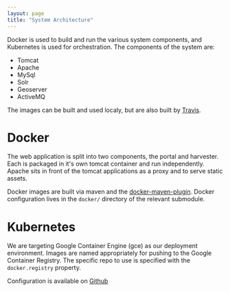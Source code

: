 ```yaml
---
layout: page
title: "System Architecture"
---
```


Docker is used to build and run the various system components, and Kubernetes is used
for orchestration. The components of the system are:

* Tomcat
* Apache
* MySql
* Solr
* Geoserver
* ActiveMQ

The images can be built and used localy, but are also built by
[Travis](https://travis-ci.org/RBGKew/powop).

# Docker

The web application is split into two components, the portal and harvester. Each is
packaged in it's own tomcat container and run independently. Apache sits in front of the
tomcat applications as a proxy and to serve static assets.

Docker images are built via maven and the
[docker-maven-plugin](https://github.com/spotify/docker-maven-plugin). Docker
configuration lives in the `docker/` directory of the relevant submodule.

# Kubernetes

We are targeting Google Container Engine (gce) as our deployment environment. Images are
named appropriately for pushing to the Google Container Registry. The specific repo to use
is specified with the `docker.registry` property.

Configuration is available on [Github](https://github.com/RBGKew/powop-infrastructure)
